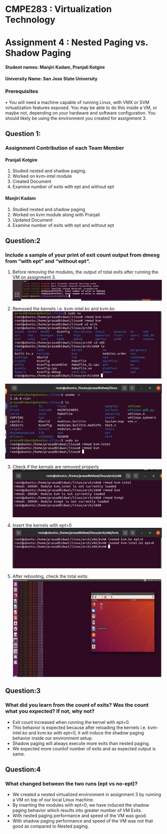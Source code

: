 
# CMPE283 : Virtualization Technology
# Assignment 4 : Nested Paging vs. Shadow Paging

#### Student names: Manjiri Kadam, Pranjali Kotgire
#### University Name: San Jose State University

### Prerequisites
• You will need a machine capable of running Linux, with VMX or SVM virtualization features exposed.
You may be able to do this inside a VM, or maybe not, depending on your hardware and software
configuration. You should likely be using the environment you created for assignment 3.

## Question 1:
### Assignment Contribution of each Team Member
#### Pranjali Kotgire
1. Studied nested and shadow paging.
2. Worked on kvm-intel module
3. Created Document
4. Examine number of exits with ept and without ept


#### Manjiri Kadam
1. Studied nested and shadow paging
2. Worked on kvm module along with Pranjali
3. Updated Document
4. Examine number of exits with ept and without ept

## Question:2
### Include a sample of your print of exit count output from dmesg from “with ept” and “without ept”.

1. Before removing the modules, the output of total exits after running the VM on assignment 3.
![](https://github.com/Manjiri1101/283_VirtualizationTechnologies/blob/master/Assignment%203/dmesg.png)

2. Removed the kernels i.e. kvm-intel.ko and kvm.ko 
![](https://github.com/Manjiri1101/283_VirtualizationTechnologies/blob/master/Assignment%204/screenshot-1.png)

![](https://github.com/Manjiri1101/283_VirtualizationTechnologies/blob/master/Assignment%204/screenshot-3.png)

3. Check if the kernals are removed properly
![](https://github.com/Manjiri1101/283_VirtualizationTechnologies/blob/master/Assignment%204/screenshot-2.png)

4.  Insert the kernels with ept=0 
![](https://github.com/Manjiri1101/283_VirtualizationTechnologies/blob/master/Assignment%204/screenshot-4.png)

4. After rebooting, check the total exits:
![](https://github.com/Manjiri1101/283_VirtualizationTechnologies/blob/master/Assignment%204/screenshot-5.png)

## Question:3
### What did you learn from the count of exits? Was the count what you expected? If not, why not?
* Exit count increased when running the kernel with ept=0. 
* This behavior is expected because after reloading the kernels i.e. kvm-intel.ko and kvm.ko with ept=0, it will induce the shadow paging behavior inside our environment setup. 
* Shadow paging will always execute more exits than nested paging.
* We expected more countof number of exits and as expected output is same.

## Question:4
### What changed between the two runs (ept vs no-ept)?
* We created a nested virtualized environment in assignment 3 by running a VM on top of our local Linux machine. 
* By inserting the modules with ept=0, we have induced the shadow paging behavior which results into greater number of VM Exits.
* With nested paging performance and speed of the VM was good.
* With shadow paging performance and speed of the VM was not that good as compared to Nested paging.




